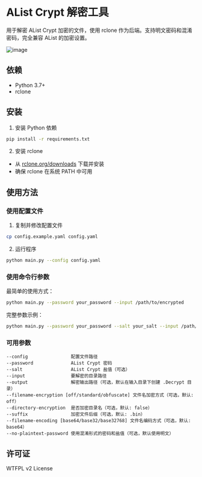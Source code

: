 # AList Crypt 解密工具

用于解密 AList Crypt 加密的文件，使用 rclone 作为后端。支持明文密码和混淆密码，完全兼容 AList 的加密设置。

![image](https://github.com/user-attachments/assets/de99249b-58bf-4dbb-b410-007a125b2256)

## 依赖

- Python 3.7+
- rclone

## 安装

1. 安装 Python 依赖
```bash
pip install -r requirements.txt
```

2. 安装 rclone
- 从 [rclone.org/downloads](https://rclone.org/downloads/) 下载并安装
- 确保 rclone 在系统 PATH 中可用

## 使用方法

### 使用配置文件

1. 复制并修改配置文件
```bash
cp config.example.yaml config.yaml
```

2. 运行程序
```bash
python main.py --config config.yaml
```

### 使用命令行参数

最简单的使用方式：
```bash
python main.py --password your_password --input /path/to/encrypted
```

完整参数示例：
```bash
python main.py --password your_password --salt your_salt --input /path/to/encrypted --output /path/to/decrypted --filename-encryption standard --directory-encryption --suffix .bin --filename-encoding base64 --no-plaintext-password
```
### 可用参数
```
--config                配置文件路径
--password              AList Crypt 密码
--salt                  AList Crypt 盐值（可选）
--input                 要解密的目录路径
--output                解密输出路径（可选，默认在输入目录下创建 .Decrypt 目录）
--filename-encryption [off/standard/obfuscate] 文件名加密方式（可选，默认: off）
--directory-encryption  是否加密目录名（可选，默认: false）
--suffix                加密文件后缀（可选，默认: .bin）
--filename-encoding [base64/base32/base32768] 文件名编码方式（可选，默认: base64）
--no-plaintext-password 使用混淆形式的密码和盐值（可选，默认使用明文）
```

## 许可证
WTFPL v2 License

